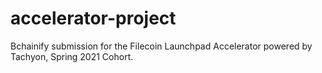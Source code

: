 # accelerator-project
Bchainify submission for the Filecoin Launchpad Accelerator powered by Tachyon, Spring 2021 Cohort.
